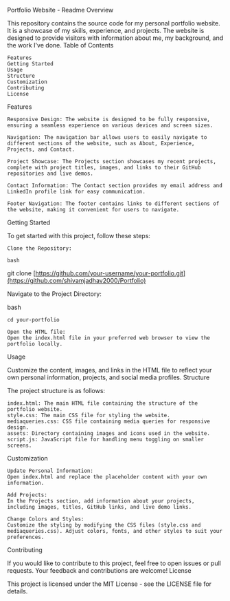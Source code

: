 Portfolio Website - Readme
Overview

This repository contains the source code for my personal portfolio website. It is a showcase of my skills, experience, and projects. The website is designed to provide visitors with information about me, my background, and the work I've done.
Table of Contents

    Features
    Getting Started
    Usage
    Structure
    Customization
    Contributing
    License

Features

    Responsive Design: The website is designed to be fully responsive, ensuring a seamless experience on various devices and screen sizes.

    Navigation: The navigation bar allows users to easily navigate to different sections of the website, such as About, Experience, Projects, and Contact.

    Project Showcase: The Projects section showcases my recent projects, complete with project titles, images, and links to their GitHub repositories and live demos.

    Contact Information: The Contact section provides my email address and LinkedIn profile link for easy communication.

    Footer Navigation: The footer contains links to different sections of the website, making it convenient for users to navigate.

Getting Started

To get started with this project, follow these steps:

    Clone the Repository:

    bash

git clone [https://github.com/your-username/your-portfolio.git](https://github.com/shivamjadhav2000/Portfolio)

Navigate to the Project Directory:

bash

    cd your-portfolio

    Open the HTML file:
    Open the index.html file in your preferred web browser to view the portfolio locally.

Usage

Customize the content, images, and links in the HTML file to reflect your own personal information, projects, and social media profiles.
Structure

The project structure is as follows:

    index.html: The main HTML file containing the structure of the portfolio website.
    style.css: The main CSS file for styling the website.
    mediaqueries.css: CSS file containing media queries for responsive design.
    assets: Directory containing images and icons used in the website.
    script.js: JavaScript file for handling menu toggling on smaller screens.

Customization

    Update Personal Information:
    Open index.html and replace the placeholder content with your own information.

    Add Projects:
    In the Projects section, add information about your projects, including images, titles, GitHub links, and live demo links.

    Change Colors and Styles:
    Customize the styling by modifying the CSS files (style.css and mediaqueries.css). Adjust colors, fonts, and other styles to suit your preferences.

Contributing

If you would like to contribute to this project, feel free to open issues or pull requests. Your feedback and contributions are welcome!
License

This project is licensed under the MIT License - see the LICENSE file for details.
